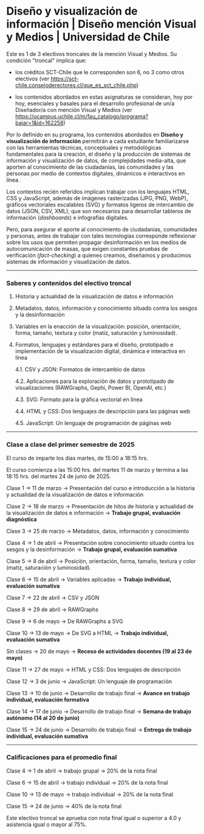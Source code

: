 # Diseño y visualización de información | Diseño mención Visual y Medios | Universidad de Chile

Este es 1 de 3 electivos troncales de la mención Visual y Medios. Su condición "troncal" implica que: 

- los créditos SCT-Chile que le corresponden son 6, no 3 como otros electivos (ver https://sct-chile.consejoderectores.cl/que_es_sct_chile.php) 

- los contenidos abordados en estas asignaturas se consideran, hoy por hoy, esenciales y basales para el desarrollo profesional de un/a Diseñador/a con mención Visual y Medios (ver https://ucampus.uchile.cl/m/fau_catalogo/programa?bajar=1&id=162258)

Por lo definido en su programa, los contenidos abordados en **Diseño y visualización de información** permitirán a cada estudiante familiarizarse con las herramientas técnicas, conceptuales y metodológicas fundamentales para la creación, el diseño y la producción de sistemas de información y visualización de datos, de complejidades media-alta, que aporten al conocimiento de las ciudadanías, las comunidades y las personas por medio de contextos digitales, dinámicos e interactivos en línea.

Los contextos recién referidos implican trabajar con los lenguajes HTML, CSS y JavaScript, además de imágenes rasterizadas (JPG, PNG, WebP), gráficos vectoriales escalables (SVG) y formatos ligeros de intercambio de datos (JSON, CSV, XML); que son necesarios para desarrollar tableros de información (*dashboards*) e infografías digitales.

Pero, para asegurar el aporte al conocimiento de ciudadanías, comunidades y personas, antes de trabajar con tales tecnologías corresponde reflexionar sobre los usos que permiten propagar desinformación en los medios de autocomunicación de masas, que exigen constantes pruebas de verificación (*fact-checking*) a quienes creamos, diseñamos y producimos sistemas de información y visualización de datos.

- - - - - - -

### Saberes y contenidos del electivo troncal

1. Historia y actualidad de la visualización de datos e información

2. Metadatos, datos, información y conocimiento situado contra los sesgos y la desinformación

3. Variables en la enacción de la visualización: posición, orientación, forma, tamaño, textura y color (matiz, saturación y luminosidad).

4. Formatos, lenguajes y estándares para el diseño, prototipado e implementación de la visualización digital, dinámica e interactiva en línea
  
   4.1. CSV y JSON: Formatos de intercambio de datos

   4.2. Aplicaciones para la exploración de datos y prototipado de visualizaciones (RAWGraphs, Gephi, Power BI, OpenAI, etc.)

   4.3. SVG: Formato para la gráfica vectorial en línea

   4.4. HTML y CSS: Dos lenguajes de descripción para las páginas web

   4.5. JavaScript: Un lenguaje de programación de páginas web

- - - - - - -

### Clase a clase del primer semestre de 2025

El curso de imparte los días martes, de 15:00 a 18:15 hrs. 

El curso comienza a las 15:00 hrs. del martes 11 de marzo y termina a las 18:15 hrs. del martes 24 de junio de 2025.

Clase 1 → 11 de marzo → Presentación del curso e introducción a la historia y actualidad de la visualización de datos e información

Clase 2 → 18 de marzo → Presentación de hitos de historia y actualidad de la visualización de datos e información → **Trabajo grupal, evaluación diagnóstica**

Clase 3 → 25 de marzo → Metadatos, datos, información y conocimiento

Clase 4 → 1 de abril → Presentación sobre conocimiento situado contra los sesgos y la desinformación → **Trabajo grupal, evaluación sumativa**

Clase 5 → 8 de abril → Posición, orientación, forma, tamaño, textura y color (matiz, saturación y luminosidad).

Clase 6 → 15 de abril → Variables aplicadas → **Trabajo individual, evaluación sumativa**

Clase 7 → 22 de abril → CSV y JSON

Clase 8 → 29 de abril → RAWGraphs

Clase 9 → 6 de mayo → De RAWGraphs a SVG

Clase 10 → 13 de mayo → De SVG a HTML → **Trabajo individual, evaluación sumativa**

Sin clases → 20 de mayo → **Receso de actividades docentes (19 al 23 de mayo)**

Clase 11 → 27 de mayo → HTML y CSS: Dos lenguajes de descripción

Clase 12 → 3 de junio → JavaScript: Un lenguaje de programación

Clase 13 → 10 de junio → Desarrollo de trabajo final → **Avance en trabajo individual, evaluación formativa**

Clase 14 → 17 de junio → Desarrollo de trabajo final → **Semana de trabajo autónomo (14 al 20 de junio)**

Clase 15 → 24 de junio → Desarrollo de trabajo final → **Entrega de trabajo individual, evaluación sumativa**

- - - - 

### Calificaciones para el promedio final

Clase 4 → 1 de abril → trabajo grupal → 20% de la nota final

Clase 6 → 15 de abril → trabajo individual → 20% de la nota final

Clase 10 → 13 de mayo → trabajo individual → 20% de la nota final

Clase 15 → 24 de junio → 40% de la nota final

Este electivo troncal se aprueba con nota final igual o superior a 4.0 y asistencia igual o mayor al 75%.




